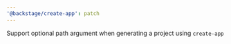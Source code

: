 ```yaml
---
'@backstage/create-app': patch
---
```


Support optional path argument when generating a project using `create-app`
